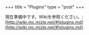 +++
title = "Plugins"
type = "post"
+++

現在準備中です。Wikiを参照ください。: [http://wiki.mc.mizle.net/#!plugins.md](http://wiki.mc.mizle.net/#!plugins.md)